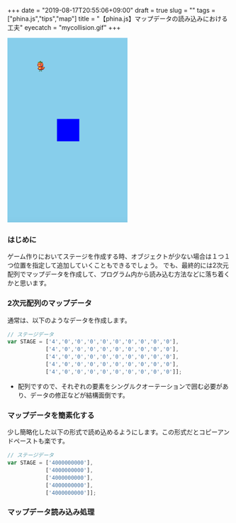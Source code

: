 +++
date = "2019-08-17T20:55:06+09:00"
draft = true
slug = ""
tags = ["phina.js","tips","map"]
title = "【phina.js】マップデータの読み込みにおける工夫"
eyecatch = "mycollision.gif"
+++

![mycollision.gif](mycollision.gif)

### はじめに
ゲーム作りにおいてステージを作成する時、オブジェクトが少ない場合は１つ１つ位置を指定して追加していくこともできるでしょう。
でも、最終的には2次元配列でマップデータを作成して、プログラム内から読み込む方法などに落ち着くかと思います。

### 2次元配列のマップデータ
通常は、以下のようなデータを作成します。

```javascript
// ステージデータ
var STAGE = ['4','0','0','0','0','0','0','0','0','0'],
            ['4','0','0','0','0','0','0','0','0','0'],
            ['4','0','0','0','0','0','0','0','0','0'],
            ['4','0','0','0','0','0','0','0','0','0'],
            ['4','0','0','0','0','0','0','0','0','0']];
```

* 配列ですので、それぞれの要素をシングルクオーテーションで囲む必要があり、データの修正などが結構面倒です。

### マップデータを簡素化する
少し簡略化した以下の形式で読め込めるようにします。この形式だとコピーアンドペーストも楽です。

```javascript
// ステージデータ
var STAGE = ['4000000000'],
            ['4000000000'],
            ['4000000000'],
            ['4000000000'],
            ['4000000000']];
```

### マップデータ読み込み処理

